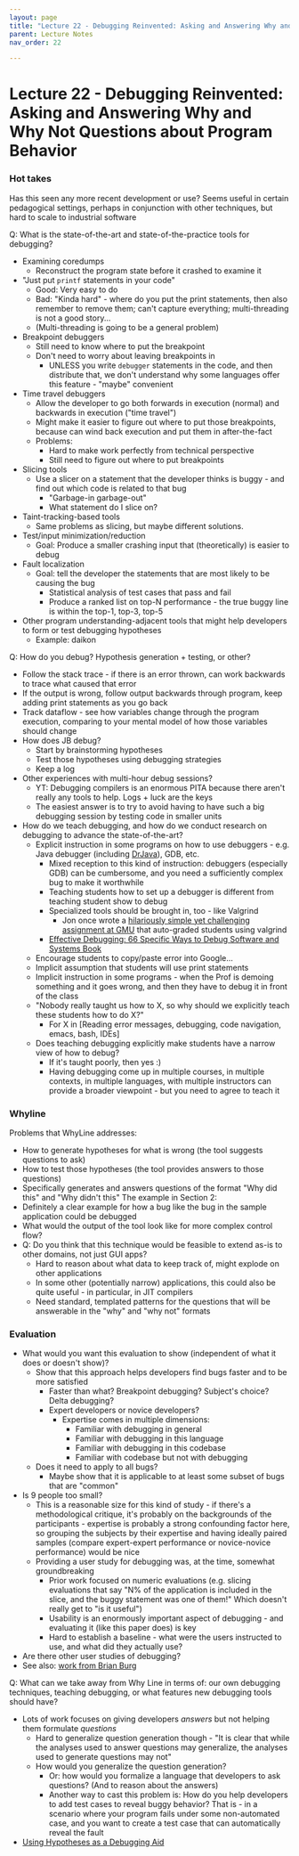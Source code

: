 ```yaml
---
layout: page
title: "Lecture 22 - Debugging Reinvented: Asking and Answering Why and Why Not Questions about Program Behavior"
parent: Lecture Notes
nav_order: 22

---
```

# Lecture 22 - Debugging Reinvented: Asking and Answering Why and Why Not Questions about Program Behavior
### Hot takes
Has this seen any more recent development or use? Seems useful in certain pedagogical settings, perhaps in conjunction with other techniques, but hard to scale to industrial software

Q: What is the state-of-the-art and state-of-the-practice tools for debugging?
* Examining coredumps
    * Reconstruct the program state before it crashed to examine it
* "Just put `printf` statements in your code"
    * Good: Very easy to do
    * Bad: "Kinda hard" - where do you put the print statements, then also remember to remove them; can't capture everything; multi-threading is not a good story...
    * (Multi-threading is going to be a general problem)
* Breakpoint debuggers
    * Still need to know where to put the breakpoint
    * Don't need to worry about leaving breakpoints in
        * UNLESS you write `debugger` statements in the code, and then distribute that, we don't understand why some languages offer this feature - "maybe" convenient
* Time travel debuggers
    * Allow the developer to go both forwards in execution (normal) and backwards in execution ("time travel")
    * Might make it easier to figure out where to put those breakpoints, because can wind back execution and put them in after-the-fact
    * Problems:
        * Hard to make work perfectly from technical perspective
        * Still need to figure out where to put breakpoints
* Slicing tools
    * Use a slicer on a statement that the developer thinks is buggy - and find out which code is related to that bug
        * "Garbage-in garbage-out"
        * What statement do I slice on?
* Taint-tracking-based tools
    * Same problems as slicing, but maybe different solutions.
* Test/input minimization/reduction
    * Goal: Produce a smaller crashing input that (theoretically) is easier to debug
* Fault localization
    * Goal: tell the developer the statements that are most likely to be causing the bug
        * Statistical analysis of test cases that pass and fail
        * Produce a ranked list on top-N performance - the true buggy line is within the top-1, top-3, top-5
* Other program understanding-adjacent tools that might help developers to form or test debugging hypotheses
    * Example: daikon

Q: How do you debug? Hypothesis generation + testing, or other?
* Follow the stack trace - if there is an error thrown, can work backwards to trace what caused that error
* If the output is wrong, follow output backwards through program, keep adding print statements as you go back
* Track dataflow - see how variables change through the program execution, comparing to your mental model of how those variables should change
* How does JB debug?
    * Start by brainstorming hypotheses
    * Test those hypotheses using debugging strategies
    * Keep a log
* Other experiences with multi-hour debug sessions?
    * YT: Debugging compilers is an enormous PITA because there aren't really any tools to help. Logs + luck are the keys
    * The easiest answer is to try to avoid having to have such a big debugging session by testing code in smaller units
* How do we teach debugging, and how do we conduct research on debugging to advance the state-of-the-art?
    * Explicit instruction in some programs on how to use debuggers - e.g. Java debugger (including [DrJava](http://www.drjava.org)), GDB, etc.
        * Mixed reception to this kind of instruction: debuggers (especially GDB) can be cumbersome, and you need a sufficiently complex bug to make it worthwhile
        * Teaching students how to set up a debugger is different from teaching student show to debug
        * Specialized tools should be brought in, too - like Valgrind
            * Jon once wrote a [hilariously simple yet challenging assignment at GMU](https://www.jonbell.net/gmu-cs-475-spring-2018/homework-1/) that auto-graded students using valgrind
        * [Effective Debugging: 66 Specific Ways to Debug Software and Systems Book](https://learning.oreilly.com/library/view/effective-debugging-66/9780134394909/)
    * Encourage students to copy/paste error into Google...
    * Implicit assumption that students will use print statements
    * Implicit instruction in some programs - when the Prof is demoing something and it goes wrong, and then they have to debug it in front of the class
    * "Nobody really taught us how to X, so why should we explicitly teach these students how to do X?"
        * For X in [Reading error messages, debugging, code navigation, emacs, bash, IDEs]
    * Does teaching debugging explicitly make students have a narrow view of how to debug?
        * If it's taught poorly, then yes :)
        * Having debugging come up in multiple courses, in multiple contexts, in multiple languages, with multiple instructors can provide a broader viewpoint - but you need to agree to teach it


### Whyline
Problems that WhyLine addresses:
* How to generate hypotheses for what is wrong (the tool suggests questions to ask)
* How to test those hypotheses (the tool provides answers to those questions)
* Specifically generates and answers questions of the format "Why did this" and "Why didn't this"
  The example in Section 2:
* Definitely a clear example for how a bug like the bug in the sample application could be debugged
* What would the output of the tool look like for more complex control flow?
* Q: Do you think that this technique would be feasible to extend as-is to other domains, not just GUI apps?
    * Hard to reason about what data to keep track of, might explode on other applications
    * In some other (potentially narrow) applications, this could also be quite useful - in particular, in JIT compilers
    * Need standard, templated patterns for the questions that will be answerable in the "why" and "why not" formats

### Evaluation
* What would you want this evaluation to show (independent of what it does or doesn't show)?
    * Show that this approach helps developers find bugs faster and to be more satisfied
        * Faster than what? Breakpoint debugging? Subject's choice? Delta debugging?
        * Expert developers or novice developers?
            * Expertise comes in multiple dimensions:
                * Familiar with debugging in general
                * Familiar with debugging in this language
                * Familiar with debugging in this codebase
                * Familiar with codebase but not with debugging
    * Does it need to apply to all bugs?
        * Maybe show that it is applicable to at least some subset of bugs that are "common"
* Is 9 people too small?
    * This is a reasonable size for this kind of study - if there's a methodological critique, it's probably on the backgrounds of the participants - expertise is probably a strong confounding factor here, so grouping the subjects by their expertise and having ideally paired samples (compare expert-expert performance or novice-novice performance) would be nice
    * Providing a user study for debugging was, at the time, somewhat groundbreaking
        * Prior work focused on numeric evaluations (e.g. slicing evaluations that say "N% of the application is included in the slice, and the buggy statement was one of them!" Which doesn't really get to "is it useful")
        * Usability is an enormously important aspect of debugging - and evaluating it (like this paper does) is key
        * Hard to establish a baseline - what were the users instructed to use, and what did they actually use?
* Are there other user studies of debugging?
* See also: [work from Brian Burg](http://brrian.org)

Q: What can we take away from Why Line in terms of: our own debugging techniques, teaching debugging, or what features new debugging tools should have?
* Lots of work focuses on giving developers *answers* but not helping them formulate *questions*
    * Hard to generalize question generation though - "It is clear that while the analyses used to answer questions may generalize, the analyses used to generate questions may not"
    * How would you generalize the question generation?
        * Or: how would you formalize a language that developers to ask questions? (And to reason about the answers)
        * Another way to cast this problem is: How do you help developers to add test cases to reveal buggy behavior? That is - in a scenario where your program fails under some non-automated case, and you want to create a test case that can automatically reveal the fault
* [Using Hypotheses as a Debugging Aid](https://arxiv.org/pdf/2005.13652.pdf)
